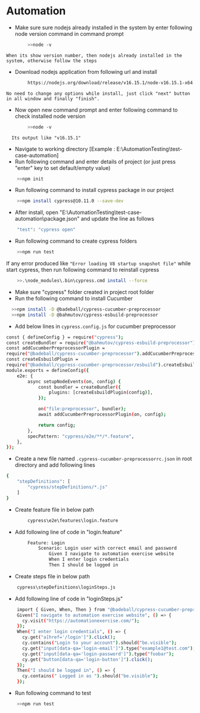 # Automation

- Make sure sure nodejs already installed in the system by enter following node version command in command prompt
```sh
		>>node -v	
```
    When its show version number, then nodejs already installed in the system, otherwise follow the steps
- Download nodejs application from following url and install
```sh
		https://nodejs.org/download/release/v16.15.1/node-v16.15.1-x64.msi
```
    No need to change any options while install, just click "next" button in all window and finally "finish".
- Now open new command prompt and enter following command to check installed node version
```sh
		>>node -v
```
	  Its output like "v16.15.1"
- Navigate to working directory [Example : E:\AutomationTesting\test-case-automation]
- Run following command and enter details of project (or just press "enter" key to set default/empty value)
```sh
	>>npm init
```
- Run following command to install cypress package in our project
```sh
	>>npm install cypress@10.11.0 --save-dev
```
- After install, open "E:\AutomationTesting\test-case-automation\package.json" and update the line as follows
```sh
	"test": "cypress open"
```
- Run following command to create cypress folders
```sh
	>>npm run test  
```
  If any error produced like `"Error loading V8 startup snapshot file"` while start cypress, then run following command to reinstall cypress
```sh
	>>.\node_modules\.bin\cypress.cmd install --force
```
- Make sure "cypress" folder created in project root folder
- Run the following command to install Cucumber
```sh
  >>npm install -D @badeball/cypress-cucumber-preprocessor
  >>npm install -D @bahmutov/cypress-esbuild-preprocessor
```
- Add below lines in `cypress.config.js` for cucumber preprocessor
```sh
const { defineConfig } = require("cypress");
const createBundler = require("@bahmutov/cypress-esbuild-preprocessor");
const addCucumberPreprocessorPlugin =
require("@badeball/cypress-cucumber-preprocessor").addCucumberPreprocessorPlugin;
const createEsbuildPlugin =
require("@badeball/cypress-cucumber-preprocessor/esbuild").createEsbuildPlugin;
module.exports = defineConfig({
	e2e: {
		async setupNodeEvents(on, config) {
			const bundler = createBundler({
				plugins: [createEsbuildPlugin(config)],
			});

			on("file:preprocessor", bundler);
			await addCucumberPreprocessorPlugin(on, config);

			return config;
		},
		specPattern: "cypress/e2e/**/*.feature",
	},
});
```
- Create a new file named `.cypress-cucumber-preprocessorrc.json` in root directory and add following lines
```sh
{
	"stepDefinitions": [
		"cypress/stepDefinitions/*.js"
	]
}
```
- Create feature file in below path
```sh
		cypress\e2e\features\login.feature
```
- Add following line of code in "login.feature"	
```sh
		Feature: Login
			Scenario: Login user with correct email and password
				Given I navigate to automation exercise website
				When I enter login credentials
				Then I should be logged in
```
- Create steps file in below path
```sh
	cypress\stepDefinitions\loginSteps.js
```
- Add following line of code in "loginSteps.js"
```sh
	import { Given, When, Then } from "@badeball/cypress-cucumber-preprocessor";
	Given("I navigate to automation exercise website", () => {
	  cy.visit("https://automationexercise.com/");
	});
	When("I enter login credentials", () => {
	  cy.get("a[href='/login']").click();
	  cy.contains("Login to your account").should("be.visible");
	  cy.get("input[data-qa='login-email']").type("example1@test.com");
	  cy.get("input[data-qa='login-password']").type("foobar");
	  cy.get("button[data-qa='login-button']").click();
	});
	Then("I should be logged in", () => {
	  cy.contains(" Logged in as ").should("be.visible");
	});
```	
- Run following command to test
```sh
	>>npm run test 
```

